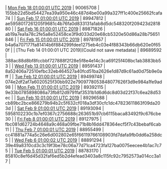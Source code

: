 | [Mon Feb 18 01:00:01 UTC 2019](https://transfer.sh/HYPN/trcninja-dbdump-20190218010001.tar.bz2) | 90065708 | 155bb22d5bd54427ea39a950e46c487d4be00a99a327ff1c400e25662fcafa74 | 
| [Sun Feb 17 01:00:01 UTC 2019](https://transfer.sh/k0H0x/trcninja-dbdump-20190217010001.tar.bz2) | 89947812 | ae5958017261205f9681c4b76fa0d833131a1ab8d5dc548320f209423d281880 | 
| [Sat Feb 16 01:00:01 UTC 2019](https://transfer.sh/6r0oC/trcninja-dbdump-20190216010001.tar.bz2) | 89871826 | ab19a7ea1a78c2fe5a8e52458ce3f9d033d20e68cb5320e50d86a28b75651846 | 
| [Fri Feb 15 01:00:01 UTC 2019]() | 89781957 | b4a6a707177fa81414b6f884299fdee1275eb4c03e4f88343b66db620e0f650f | 
| [Thu Feb 14 01:00:01 UTC 2019](Could not save metadata) | 89689592 | 388ac88d8bf8fccbbf727888f2f28e5f8e4e14c3ca69125f408bc1ab3883bb53 | 
| [Wed Feb 13 01:00:01 UTC 2019](https://transfer.sh/Wlp1o/trcninja-dbdump-20190213010001.tar.bz2) | 89591437 | 8a52406a72510efbc32eb464527a40fcd51ba2626e1d87d9c61ad0d75b9e0aff | 
| [Tue Feb 12 01:00:01 UTC 2019](https://transfer.sh/7HJXb/trcninja-dbdump-20190212010001.tar.bz2) | 89499748 | 074e2df2af7a6020525f30bb922e7909778053848077626f3d9e984a1fe9ad98 | 
| [Mon Feb 11 01:00:01 UTC 2019](https://transfer.sh/ttAZf/trcninja-dbdump-20190211010001.tar.bz2) | 89392115 | 9e33b0785898086a73fb812d9791faf3531b1d6d6dc8d03d22f37c6ea28d53ec | 
| [Sun Feb 10 01:00:01 UTC 2019](https://transfer.sh/DZpcj/trcninja-dbdump-20190210010001.tar.bz2) | 89296588 | cb89bc2bce866279b94b2c5f632cf018a3df30cfc1dc47823611863f09da203d | 
| [Sat Feb  9 01:00:01 UTC 2019](https://transfer.sh/F1Upr/trcninja-dbdump-20190209010001.tar.bz2) | 89193094 | 5958102230c1b7ef0367c2756688c263651b97cb6115baca83492f9c676cbe30 | 
| [Fri Feb  8 01:00:01 UTC 2019](https://transfer.sh/5YRuF/trcninja-dbdump-20190208010001.tar.bz2) | 89127975 | fbc081d62724b4648a9c468a09fbe71b8b16dd478364ecf5f7c43bebaf6cab11 | 
| [Thu Feb  7 01:00:01 UTC 2019](https://transfer.sh/bHsAo/trcninja-dbdump-20190207010001.tar.bz2) | 88955499 | cc41881a774a5c26e6d002802e65f66119766108903fd7dafa9fb0dd6a258dc5 | 
| [Wed Feb  6 01:00:02 UTC 2019](https://transfer.sh/BWIZ2/trcninja-dbdump-20190206010001.tar.bz2) | 88891294 | 39e49a8310cd3c3c19f3be78c06a77d71ca4723fa127ba0075eecee4b1ac7c75 | 
| [Tue Feb  5 01:00:01 UTC 2019](https://transfer.sh/YZ2IZ/trcninja-dbdump-20190205010001.tar.bz2) | 88783170 | 85810c8ef6d45d32faf6ed5b2d4efead3403a8c115fc92c7952573a014cc3a17 | 
